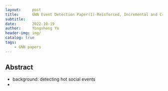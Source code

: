 ```yaml
---
layout:     post
title:      GNN Event Detection Paper(1)-Reinforced, Incremental and Cross-lingual Event Detection from Social Messages(2022)
subtitle:
date:       2022-10-19
author:     Yongsheng Yu
header-img: img/
catalog: true
tags:
    - GNN papers
---
```

## Abstract

* background: detecting hot social events
*
